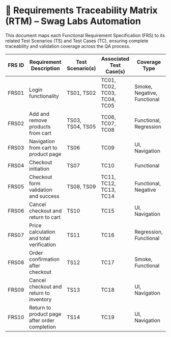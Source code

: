 # 📐 Requirements Traceability Matrix (RTM) – Swag Labs Automation

This document maps each Functional Requirement Specification (FRS) to its related Test Scenarios (TS) and Test Cases (TC), ensuring complete traceability and validation coverage across the QA process.

| FRS ID | Requirement Description                       | Test Scenario(s) | Associated Test Case(s)      | Coverage Type               |
| ------ | --------------------------------------------- | ---------------- | ---------------------------- | --------------------------- |
| FRS01  | Login functionality                           | TS01, TS02       | TC01, TC02, TC03, TC04, TC05 | Smoke, Negative, Functional |
| FRS02  | Add and remove products from cart             | TS03, TS04, TS05 | TC06, TC07, TC08             | Functional, Regression      |
| FRS03  | Navigation from cart to product page          | TS06             | TC09                         | UI, Navigation              |
| FRS04  | Checkout initiation                           | TS07             | TC10                         | Functional                  |
| FRS05  | Checkout form validation and success          | TS08, TS09       | TC11, TC12, TC13, TC14       | Functional, Negative        |
| FRS06  | Cancel checkout and return to cart            | TS10             | TC15                         | UI, Navigation              |
| FRS07  | Price calculation and total verification      | TS11             | TC16                         | Regression, Functional      |
| FRS08  | Order confirmation after checkout             | TS12             | TC17                         | Smoke, Functional           |
| FRS09  | Cancel checkout and return to inventory       | TS13             | TC18                         | UI, Navigation              |
| FRS10  | Return to product page after order completion | TS14             | TC19                         | UI, Navigation              |
